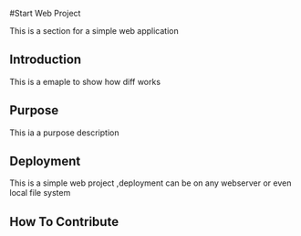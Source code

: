 #Start Web Project

This is a section for a simple web application

## Introduction
This is a emaple to show how diff works

## Purpose

This ia a purpose description

## Deployment
This is a simple web project ,deployment can be on  any webserver or even local file system

## How To Contribute